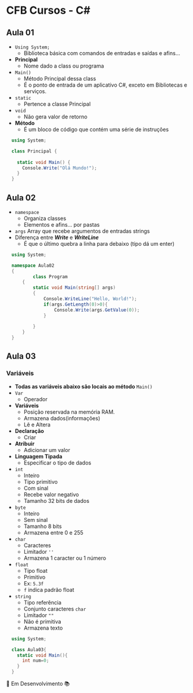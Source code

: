 # CFB Cursos - C#

## Aula 01

- `Using System;` 
  - Biblioteca básica com comandos de entradas e saídas e afins...
- **Principal** 
  - Nome dado a class ou programa 
- `Main()` 
  - Método Principal dessa class
  - É o ponto de entrada de um aplicativo C#, exceto em Bibliotecas e serviços.
- `static` 
  - Pertence a classe Principal
- `void` 
  - Não gera valor de retorno
- **Método** 
  - É um bloco de código que contém uma série de instruções

```cs
  using System;

  class Principal {
    
    static void Main() {
      Console.Write("Olá Mundo!");
    }
  }

```

## Aula 02

- `namespace` 
  - Organiza classes
  - Elementos e afins... por pastas
- ``args`` Array que recebe argumentos de entradas strings
- Diferença entre ***Write*** e ***WriteLine*** 
  - É que o último quebra a linha para debaixo (tipo dá um enter)

```cs
  using System;

  namespace Aula02
  {
          class Program
      {
          static void Main(string[] args)
          {
              Console.WriteLine("Hello, World!");
              if(args.GetLength(0)>0){
                  Console.Write(args.GetValue(0));
              }
    
          }
      }
  }
```

## Aula 03

### Variáveis

- **Todas as variáveis abaixo são locais ao método** `Main()`
- `Var` 
  - Operador
- **Variáveis** 
  - Posição reservada na memória RAM. 
  - Armazena dados(informações)
  - Lê e Altera
- **Declaração** 
  - Criar
- **Atribuir** 
  - Adicionar um valor
- **Linguagem Tipada** 
  - Especificar o tipo de dados
- `int`
  - Inteiro 
  - Tipo primitivo
  - Com sinal
  - Recebe valor negativo
  - Tamanho 32 bits de dados
- `byte` 
  - Inteiro
  - Sem sinal
  - Tamanho 8 bits
  - Armazena entre 0 e 255
- `char` 
  - Caracteres
  - Limitador `''` 
  - Armazena 1 caracter ou 1 número
- `float` 
  - Tipo float
  - Primitivo
  - Ex: `5.3f`
  - `f` indica padrão float
- `string` 
  - Tipo referência
  - Conjunto caracteres `char`
  - Limitador `""` 
  - Não é primitiva
  - Armazena texto

```cs
  using System;

  class Aula03{
    static void Main(){
      int num=0;
    }
  }
```
🚧 Em Desenvolvimento 📚